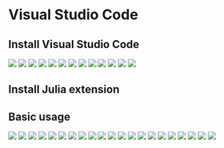 # Visual Studio Code

## Install Visual Studio Code

![](vscodeinstall_1.png)
![](vscodeinstall_2.png)
![](vscodeinstall_3.png)
![](vscodeinstall_4.png)
![](vscodeinstall_5.png)
![](vscodeinstall_6.png)
![](vscodeinstall_7.png)
![](vscodeinstall_8.png)
![](vscodeinstall_9.png)
![](vscodeinstall_10.png)
![](vscodeinstall_11.png)
![](vscodeinstall_12.png)
![](vscodeinstall_13.png)

## Install Julia extension

## Basic usage

![](tutorial_1.png)
![](tutorial_2.png)
![](tutorial_3.png)
![](tutorial_4.png)
![](tutorial_5.png)
![](tutorial_6.png)
![](tutorial_7.png)
![](tutorial_8.png)
![](tutorial_9.png)
![](tutorial_10.png)
![](tutorial_11.png)
![](tutorial_12.png)
![](tutorial_13.png)
![](tutorial_14.png)
![](tutorial_15.png)
![](tutorial_16.png)
![](tutorial_17.png)
![](tutorial_18.png)
![](tutorial_19.png)
![](tutorial_20.png)
![](tutorial_21.png)
